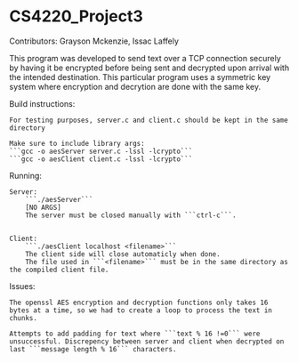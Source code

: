 # CS4220_Project3
Contributors: Grayson Mckenzie, Issac Laffely

This program was developed to send text over a TCP connection securely by having it be encrypted before being sent and decrypted upon arrival with the intended destination. This particular program uses a symmetric key system where encryption and decrytion are done with the same key.

Build instructions:

    For testing purposes, server.c and client.c should be kept in the same directory

    Make sure to include library args:
    ```gcc -o aesServer server.c -lssl -lcrypto```
    ```gcc -o aesClient client.c -lssl -lcrypto```

Running:

    Server: 
        ```./aesServer``` 
        [NO ARGS]
        The server must be closed manually with ```ctrl-c```.


    Client:
        ```./aesClient localhost <filename>```
        The client side will close automaticly when done.
        The file used in ```<filename>``` must be in the same directory as the compiled client file.

Issues:

    The openssl AES encryption and decryption functions only takes 16 bytes at a time, so we had to create a loop to process the text in chunks.

    Attempts to add padding for text where ```text % 16 !=0``` were unsuccessful. Discrepency between server and client when decrypted on last ```message length % 16``` characters.
